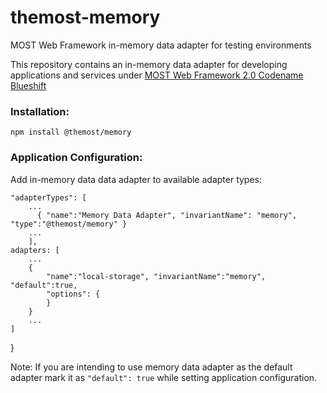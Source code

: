# themost-memory
MOST Web Framework in-memory data adapter for testing environments

This repository contains an in-memory data adapter for developing applications and services under [MOST Web Framework 2.0 Codename Blueshift](https://github.com/themost-framework/themost)

### Installation:

    npm install @themost/memory

### Application Configuration:

Add in-memory data data adapter to available adapter types:

    "adapterTypes": [
        ...
          { "name":"Memory Data Adapter", "invariantName": "memory", "type":"@themost/memory" }
        ...
        ],
    adapters: [
        ...
        { 
            "name":"local-storage", "invariantName":"memory", "default":true,
            "options": {
            }
        }
        ...
    ]
}

Note: If you are intending to use memory data adapter as the default adapter mark it as `"default": true` while setting application configuration.



